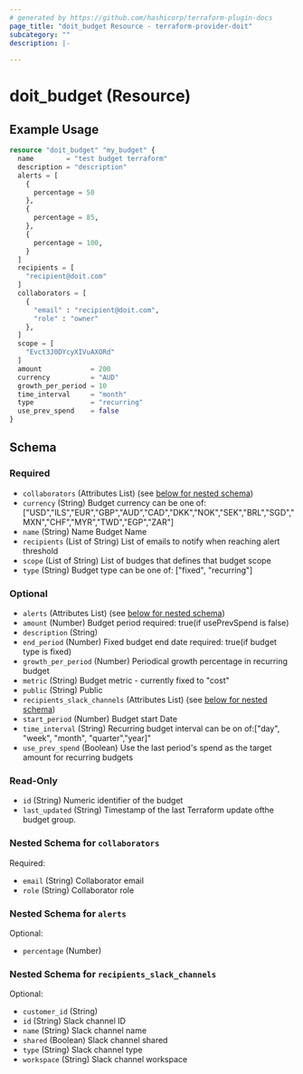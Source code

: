 ```yaml
---
# generated by https://github.com/hashicorp/terraform-plugin-docs
page_title: "doit_budget Resource - terraform-provider-doit"
subcategory: ""
description: |-
  
---
```


# doit_budget (Resource)



## Example Usage

```terraform
resource "doit_budget" "my_budget" {
  name        = "test budget terraform"
  description = "description"
  alerts = [
    {
      percentage = 50
    },
    {
      percentage = 85,
    },
    {
      percentage = 100,
    }
  ]
  recipients = [
    "recipient@doit.com"
  ]
  collaborators = [
    {
      "email" : "recipient@doit.com",
      "role" : "owner"
    },
  ]
  scope = [
    "Evct3J0DYcyXIVuAXORd"
  ]
  amount            = 200
  currency          = "AUD"
  growth_per_period = 10
  time_interval     = "month"
  type              = "recurring"
  use_prev_spend    = false
}
```

<!-- schema generated by tfplugindocs -->
## Schema

### Required

- `collaborators` (Attributes List) (see [below for nested schema](#nestedatt--collaborators))
- `currency` (String) Budget currency can be one of: ["USD","ILS","EUR","GBP","AUD","CAD","DKK","NOK","SEK","BRL","SGD","MXN","CHF","MYR","TWD","EGP","ZAR"]
- `name` (String) Name Budget Name
- `recipients` (List of String) List of emails to notify when reaching alert threshold
- `scope` (List of String) List of budges that defines that budget scope
- `type` (String) Budget type can be one of: ["fixed", "recurring"]

### Optional

- `alerts` (Attributes List) (see [below for nested schema](#nestedatt--alerts))
- `amount` (Number) Budget period required: true(if usePrevSpend is false)
- `description` (String)
- `end_period` (Number) Fixed budget end date required: true(if budget type is fixed)
- `growth_per_period` (Number) Periodical growth percentage in recurring budget
- `metric` (String) Budget metric  - currently fixed to "cost"
- `public` (String) Public
- `recipients_slack_channels` (Attributes List) (see [below for nested schema](#nestedatt--recipients_slack_channels))
- `start_period` (Number) Budget start Date
- `time_interval` (String) Recurring budget interval can be on of:["day", "week", "month", "quarter","year]"
- `use_prev_spend` (Boolean) Use the last period's spend as the target amount for recurring budgets

### Read-Only

- `id` (String) Numeric identifier of the budget
- `last_updated` (String) Timestamp of the last Terraform update ofthe budget group.

<a id="nestedatt--collaborators"></a>
### Nested Schema for `collaborators`

Required:

- `email` (String) Collaborator email
- `role` (String) Collaborator role


<a id="nestedatt--alerts"></a>
### Nested Schema for `alerts`

Optional:

- `percentage` (Number)


<a id="nestedatt--recipients_slack_channels"></a>
### Nested Schema for `recipients_slack_channels`

Optional:

- `customer_id` (String)
- `id` (String) Slack channel ID
- `name` (String) Slack channel name
- `shared` (Boolean) Slack channel shared
- `type` (String) Slack channel type
- `workspace` (String) Slack channel workspace

